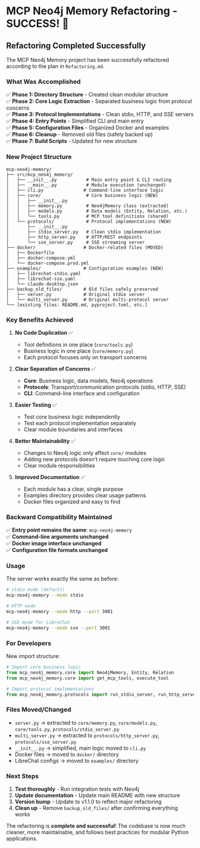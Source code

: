 # MCP Neo4j Memory Refactoring - SUCCESS! 🎉

## Refactoring Completed Successfully

The MCP Neo4j Memory project has been successfully refactored according to the plan in `Refactoring.md`. 

### What Was Accomplished

✅ **Phase 1: Directory Structure** - Created clean modular structure  
✅ **Phase 2: Core Logic Extraction** - Separated business logic from protocol concerns  
✅ **Phase 3: Protocol Implementations** - Clean stdio, HTTP, and SSE servers  
✅ **Phase 4: Entry Points** - Simplified CLI and main entry  
✅ **Phase 5: Configuration Files** - Organized Docker and examples  
✅ **Phase 6: Cleanup** - Removed old files (safely backed up)  
✅ **Phase 7: Build Scripts** - Updated for new structure  

### New Project Structure

```
mcp-neo4j-memory/
├── src/mcp_neo4j_memory/
│   ├── __init__.py           # Main entry point & CLI routing
│   ├── __main__.py           # Module execution (unchanged)
│   ├── cli.py               # Command-line interface logic
│   ├── core/                 # Core business logic (NEW)
│   │   ├── __init__.py
│   │   ├── memory.py         # Neo4jMemory class (extracted)
│   │   ├── models.py         # Data models (Entity, Relation, etc.)
│   │   └── tools.py          # MCP tool definitions (shared)
│   └── protocols/            # Protocol implementations (NEW)
│       ├── __init__.py
│       ├── stdio_server.py   # Clean stdio implementation
│       ├── http_server.py    # HTTP/REST endpoints
│       └── sse_server.py     # SSE streaming server
├── docker/                  # Docker-related files (MOVED)
│   ├── Dockerfile
│   ├── docker-compose.yml
│   └── docker-compose.prod.yml
├── examples/                # Configuration examples (NEW)
│   ├── librechat-stdio.yaml
│   ├── librechat-sse.yaml
│   └── claude-desktop.json
├── backup_old_files/        # Old files safely preserved
│   ├── server.py            # Original stdio server
│   └── multi_server.py      # Original multi-protocol server
└── [existing files: README.md, pyproject.toml, etc.]
```

### Key Benefits Achieved

1. **No Code Duplication** ✅
   - Tool definitions in one place (`core/tools.py`)
   - Business logic in one place (`core/memory.py`)
   - Each protocol focuses only on transport concerns

2. **Clear Separation of Concerns** ✅
   - **Core**: Business logic, data models, Neo4j operations
   - **Protocols**: Transport/communication protocols (stdio, HTTP, SSE)
   - **CLI**: Command-line interface and configuration

3. **Easier Testing** ✅
   - Test core business logic independently
   - Test each protocol implementation separately
   - Clear module boundaries and interfaces

4. **Better Maintainability** ✅
   - Changes to Neo4j logic only affect `core/` modules
   - Adding new protocols doesn't require touching core logic
   - Clear module responsibilities

5. **Improved Documentation** ✅
   - Each module has a clear, single purpose
   - Examples directory provides clear usage patterns
   - Docker files organized and easy to find

### Backward Compatibility Maintained

✅ **Entry point remains the same**: `mcp-neo4j-memory`  
✅ **Command-line arguments unchanged**  
✅ **Docker image interface unchanged**  
✅ **Configuration file formats unchanged**  

### Usage

The server works exactly the same as before:

```bash
# stdio mode (default)
mcp-neo4j-memory --mode stdio

# HTTP mode
mcp-neo4j-memory --mode http --port 3001

# SSE mode for LibreChat
mcp-neo4j-memory --mode sse --port 3001
```

### For Developers

New import structure:
```python
# Import core business logic
from mcp_neo4j_memory.core import Neo4jMemory, Entity, Relation
from mcp_neo4j_memory.core import get_mcp_tools, execute_tool

# Import protocol implementations
from mcp_neo4j_memory.protocols import run_stdio_server, run_http_server, run_sse_server
```

### Files Moved/Changed

- `server.py` → extracted to `core/memory.py`, `core/models.py`, `core/tools.py`, `protocols/stdio_server.py`
- `multi_server.py` → extracted to `protocols/http_server.py`, `protocols/sse_server.py`
- `__init__.py` → simplified, main logic moved to `cli.py`
- Docker files → moved to `docker/` directory
- LibreChat configs → moved to `examples/` directory

### Next Steps

1. **Test thoroughly** - Run integration tests with Neo4j
2. **Update documentation** - Update main README with new structure
3. **Version bump** - Update to v1.1.0 to reflect major refactoring
4. **Clean up** - Remove `backup_old_files/` after confirming everything works

The refactoring is **complete and successful**! The codebase is now much cleaner, more maintainable, and follows best practices for modular Python applications.
